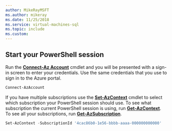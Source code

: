 ```yaml
---
author: MikeRayMSFT
ms.author: mikeray
ms.date: 11/25/2018
ms.service: virtual-machines-sql
ms.topic: include
ms.custom:
---
```


## Start your PowerShell session
 

Run the [**Connect-Az Account**](/powershell/module/Az.Accounts/Connect-AzAccount) cmdlet and you will be presented with a sign-in screen to enter your credentials. Use the same credentials that you use to sign in to the Azure portal.

```powershell
Connect-AzAccount
```

If you have multiple subscriptions use the [**Set-AzContext**](/powershell/module/az.accounts/set-azcontext) cmdlet to select which subscription your PowerShell session should use. To see what subscription the current PowerShell session is using, run [**Get-AzContext**](/powershell/module/az.accounts/get-azcontext). To see all your subscriptions, run [**Get-AzSubscription**](/powershell/module/az.accounts/get-azsubscription).

```powershell
Set-AzContext -SubscriptionId '4cac86b0-1e56-bbbb-aaaa-000000000000'
```
